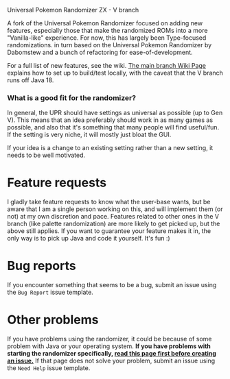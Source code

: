 Universal Pokemon Randomizer ZX - V branch

A fork of the Universal Pokemon Randomizer focused on adding new features, especially those that make the randomized ROMs into a more "Vanilla-like" experience. For now, this has largely been Type-focused randomizations.
in turn based on the Universal Pokemon Randomizer by Dabomstew
and a bunch of refactoring for ease-of-development. 

For a full list of new features, see the wiki.
[The main branch Wiki Page](https://github.com/Ajarmar/universal-pokemon-randomizer-zx/wiki/Building-Universal-Pokemon-Randomizer-ZX) explains how to set up to build/test locally, with the caveat that the V branch runs off Java 18.

### What is a good fit for the randomizer?

In general, the UPR should have settings as universal as possible (up to Gen V). This means that an idea preferably should work in as many games as possible, and also that it's something that many people will find useful/fun. If the setting is very niche, it will mostly just bloat the GUI.

If your idea is a change to an existing setting rather than a new setting, it needs to be well motivated.

# Feature requests

I gladly take feature requests to know what the user-base wants, but be aware that I am a single person working on this, and will implement them (or not) at my own discretion and pace. 
Features related to other ones in the V branch (like palette randomization) are more likely to get picked up, but the above still applies. If you want to guarantee your feature makes it in, the only way is to pick up Java and code it yourself. It's fun :) 

# Bug reports

If you encounter something that seems to be a bug, submit an issue using the `Bug Report` issue template.

# Other problems

If you have problems using the randomizer, it could be because of some problem with Java or your operating system. **If you have problems with starting the randomizer specifically, [read this page first before creating an issue.](https://github.com/Ajarmar/universal-pokemon-randomizer-zx/wiki/About-Java)** If that page does not solve your problem, submit an issue using the `Need Help` issue template.
